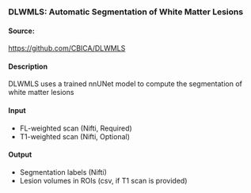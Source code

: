 ### DLWMLS: Automatic Segmentation of White Matter Lesions

#### Source:

https://github.com/CBICA/DLWMLS

#### Description

DLWMLS uses a trained nnUNet model to compute the segmentation of white matter lesions

#### Input

- FL-weighted scan (Nifti, Required)
- T1-weighted scan (Nifti, Optional)


#### Output

- Segmentation labels (Nifti)
- Lesion volumes in ROIs (csv, if T1 scan is provided)

